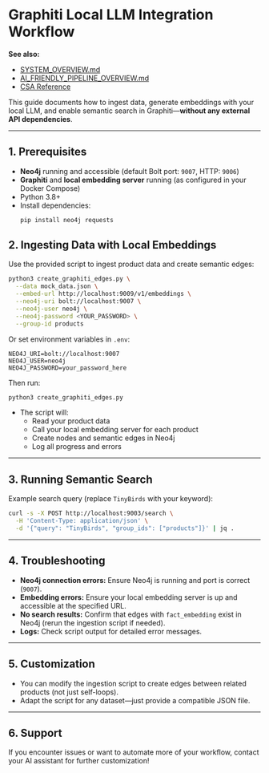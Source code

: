 # Graphiti Local LLM Integration Workflow

**See also:**
- [SYSTEM_OVERVIEW.md](SYSTEM_OVERVIEW.md)
- [AI_FRIENDLY_PIPELINE_OVERVIEW.md](AI_FRIENDLY_PIPELINE_OVERVIEW.md)
- [CSA Reference](CSA.md)


This guide documents how to ingest data, generate embeddings with your local LLM, and enable semantic search in Graphiti—**without any external API dependencies**.

---

## 1. Prerequisites
- **Neo4j** running and accessible (default Bolt port: `9007`, HTTP: `9006`)
- **Graphiti** and **local embedding server** running (as configured in your Docker Compose)
- Python 3.8+
- Install dependencies:
  ```sh
  pip install neo4j requests
  ```

## 2. Ingesting Data with Local Embeddings

Use the provided script to ingest product data and create semantic edges:

```sh
python3 create_graphiti_edges.py \
  --data mock_data.json \
  --embed-url http://localhost:9009/v1/embeddings \
  --neo4j-uri bolt://localhost:9007 \
  --neo4j-user neo4j \
  --neo4j-password <YOUR_PASSWORD> \
  --group-id products
```

Or set environment variables in `.env`:
```
NEO4J_URI=bolt://localhost:9007
NEO4J_USER=neo4j
NEO4J_PASSWORD=your_password_here
```
Then run:
```sh
python3 create_graphiti_edges.py
```

- The script will:
  - Read your product data
  - Call your local embedding server for each product
  - Create nodes and semantic edges in Neo4j
  - Log all progress and errors

---

## 3. Running Semantic Search

Example search query (replace `TinyBirds` with your keyword):
```sh
curl -s -X POST http://localhost:9003/search \
  -H 'Content-Type: application/json' \
  -d '{"query": "TinyBirds", "group_ids": ["products"]}' | jq .
```

---

## 4. Troubleshooting
- **Neo4j connection errors:** Ensure Neo4j is running and port is correct (`9007`).
- **Embedding errors:** Ensure your local embedding server is up and accessible at the specified URL.
- **No search results:** Confirm that edges with `fact_embedding` exist in Neo4j (rerun the ingestion script if needed).
- **Logs:** Check script output for detailed error messages.

---

## 5. Customization
- You can modify the ingestion script to create edges between related products (not just self-loops).
- Adapt the script for any dataset—just provide a compatible JSON file.

---

## 6. Support
If you encounter issues or want to automate more of your workflow, contact your AI assistant for further customization!
